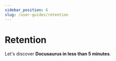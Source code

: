 ```yaml
---
sidebar_position: 6
slug: /user-guides/retention
---
```


# Retention

Let's discover **Docusaurus in less than 5 minutes**.
